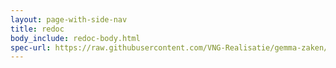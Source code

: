 ```yaml
---
layout: page-with-side-nav
title: redoc
body_include: redoc-body.html
spec-url: https://raw.githubusercontent.com/VNG-Realisatie/gemma-zaken/master/api-specificatie/brc/1.0.2/openapi.yaml
---
```

<redoc spec-url='{{ page.spec-url}}'></redoc>
